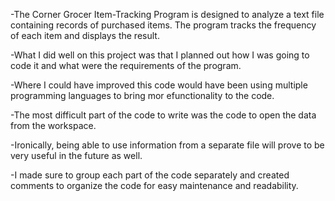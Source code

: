 

-The Corner Grocer Item-Tracking Program is designed to analyze a text file containing records of purchased items. The program tracks the frequency of each item and displays the result.

-What I did well on this project was that I planned out how I was going to code it and what were the requirements of the program.

-Where I could have improved this code would have been using multiple programming languages to bring mor efunctionality to the code.

-The most difficult part of the code to write was the code to open the data from the workspace.

-Ironically, being able to use information from a separate file will prove to be very useful in the future as well.

-I made sure to group each part of the code separately and created comments to organize the code for easy maintenance and readability.
